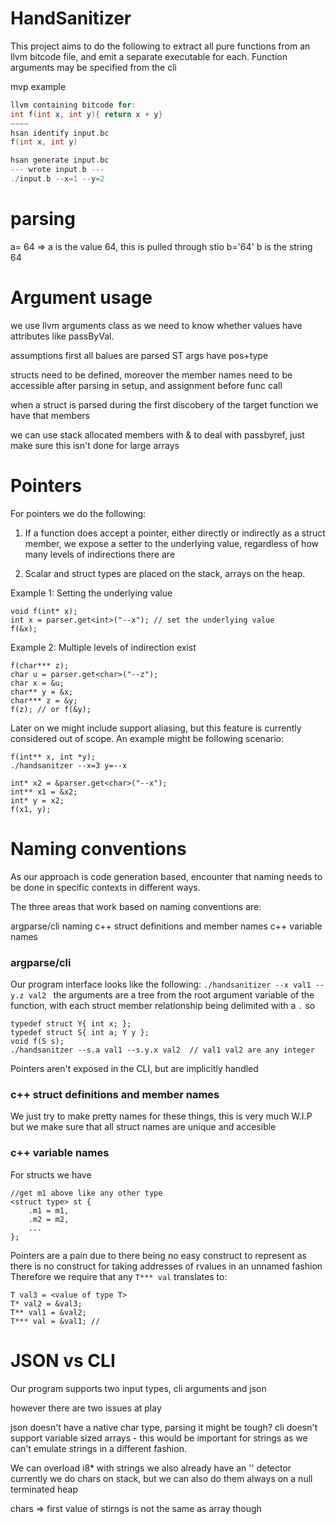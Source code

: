 # HandSanitizer

This project aims to do the following to extract all pure functions from an llvm bitcode file, and emit a separate executable for each.
Function arguments may be specified from the cli 

mvp example 

```c
llvm containing bitcode for: 
int f(int x, int y){ return x + y}
~~~~
hsan identify input.bc
f(int x, int y)

hsan generate input.bc
--- wrote input.b ---
./input.b --x=1 --y=2
```



# parsing

a= 64 => a is the value 64, this is pulled through stio 
b='64' b is the string 64 




# Argument usage
we use llvm arguments class as we need to know whether values have attributes like passByVal. 



assumptions 
first all balues are parsed ST args have pos+type

structs need to be defined, moreover the member names need to be accessible after parsing
in setup, and assignment before func call

when a struct is parsed during the first discobery of the target function we have 
that members 


we can use stack allocated members with & to deal with passbyref, just make sure this isn't done for large arrays



# Pointers
For pointers we do the following:
1. If a function does accept a pointer, either directly or indirectly as a struct member, 
we expose a setter to the underlying value, regardless of how many levels of indirections there are
   
2. Scalar and struct types are placed on the stack, arrays on the heap.


Example 1: Setting the underlying value
```
void f(int* x);
int x = parser.get<int>("--x"); // set the underlying value
f(&x);
```

Example 2: Multiple levels of indirection exist 
```
f(char*** z);
char u = parser.get<char>("--z");
char x = &u;
char** y = &x;
char*** z = &y; 
f(z); // or f(&y);
```

Later on we might include support aliasing, but this feature is currently considered out of scope. An example might be following scenario: 
```
f(int** x, int *y);
./handsanitzer --x=3 y=--x

int* x2 = &parser.get<char>("--x");
int** x1 = &x2;
int* y = x2;
f(x1, y);
```


# Naming conventions
As our approach is code generation based, encounter that naming needs to be done in specific contexts in different ways.

The three areas that work based on naming conventions are:


argparse/cli naming
c++ struct definitions and member names
c++ variable names
 

### argparse/cli 
Our program interface looks like the following:
`./handsanitizer --x val1 --y.z val2 `
the arguments are a tree from the root argument variable of the function, with each struct member relationship being delimited with a `.`
so 
```
typedef struct Y{ int x; };
typedef struct S{ int a; Y y };
void f(S s);
./handsanitzer --s.a val1 --s.y.x val2  // val1 val2 are any integer 
```

Pointers aren't exposed in the CLI, but are implicitly handled 

### c++ struct definitions and member names
We just try to make pretty names for these things, this is very much W.I.P but we make sure that all struct names are unique and accesible

### c++ variable names
For structs we have
```
//get m1 above like any other type
<struct type> st {
    .m1 = m1,
    .m2 = m2, 
    ...
};
```

Pointers are a pain due to there being no easy construct to represent as there is no construct for taking addresses of rvalues in an unnamed fashion
Therefore we require that any `T*** val` translates to: 
```
T val3 = <value of type T> 
T* val2 = &val3;
T** val1 = &val2;
T*** val = &val1; //
```



# JSON vs CLI   
Our program supports two input types, cli arguments and json

however there are two issues at play

json doesn't have a native char type, parsing it might be tough?
cli doesn't support variable sized arrays
    - this would be important for strings as we can't emulate strings in a different fashion.


We can overload i8* with strings 
we also already have an '' detector
currently we do chars on stack, but we can also do them always on a null terminated heap 





chars => first value of stirngs 
is not the same as array though